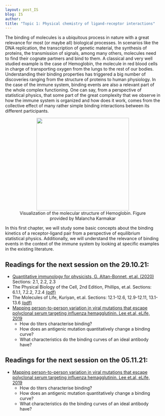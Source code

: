```yaml
---
layout: post_IS
blog: IS
author: 
title: "Topic 1: Physical chemistry of ligand-receptor interactions"
---
```




The binding of molecules is a ubiquitous process in nature with a great relevance for most (or maybe all) biological processes. In scenarios like the DNA replication, the transcription of genetic material, the synthesis of proteins, the transmission of signals, among many others, molecules need to find their cognate partners and bind to them. A classical and very well studied example is the case of Hemoglobin, the molecule in red blood cells in charge of transporting oxygen from the lungs to the rest of our bodies. Understanding their binding properties has triggered a big number of discoveries ranging from the structure of proteins to human physiology. In the case of the immune system, binding events are also a relevant part of the whole complex functioning. One can say, from a perspective of statistical physics, that some part of the great complexity that we observe in how the immune system is organized and how does it work, comes from the collective effect of many rather simple binding interactions between its different participants. 

<center>
<figure>
<img src= "../../../assets/images/IS/Hb_1.png" width="300px" height="auto">
<figcaption>Visualization of the molecular structure of Hemoglobin. Figure provided by Malancha Karmakar</figcaption>
</figure>
</center>
In this first chapter, we will study some basic concepts about the binding kinetics of a receptor-ligand pair from a perspective of equilibrium statistical physics. Additionally, we will understand the relevance of binding events in the context of the immune system by looking at specific examples in the existing literature.

<h2> Readings for the next session on the 29.10.21: </h2>

<ul><li> <a href="https://www.sciencedirect.com/science/article/pii/S0370157320300090">Quantitative immunology for physicists, G. Altan-Bonnet, et.al. (2020)</a> Sections: 2.1, 2.2, 2.3
	</li>
	<li> The Physical Biology of the Cell,  2nd Edition, Phillips, et.al. Sections: 6.1.1, 7.2.2, 7.2.4 <a href="{{ site.url }}/assets/files/IS/Philips_Binding.pdf">(pdf)</a>
	</li>
	<li> The Molecules of Life, Kuriyan, et.al. Sections: 12.1-12.6, 12.9-12.11, 13.1-13.6 <a href="{{ site.url }}/assets/files/IS/Kuriyan_Binding.pdf">(pdf)</a>
	</li> 
	<li> <a href= "https://elifesciences.org/articles/49324">Mapping person-to-person variation in viral mutations that escape polyclonal serum targeting influenza hemagglutinin. Lee et.al, eLife, 2019 </a>
		<ul>
			<li>
				How do titers characterise binding?
			</li>
			<li>
				How does an antigenic mutation quantitatively change a binding curve?
			</li>
			<li>
				What characteristics do the binding curves of an ideal antibody have?
			</li>
		</ul>
	</li>
</ul>



<h2> Readings for the next session on the 05.11.21: </h2>

<ul>
	<li> <a href= "https://elifesciences.org/articles/49324">Mapping person-to-person variation in viral mutations that escape polyclonal serum targeting influenza hemagglutinin. Lee et.al, eLife, 2019 </a>
		<ul>
			<li>
				How do titers characterise binding?
			</li>
			<li>
				How does an antigenic mutation quantitatively change a binding curve?
			</li>
			<li>
				What characteristics do the binding curves of an ideal antibody have?
			</li>
		</ul>
	</li>
</ul>